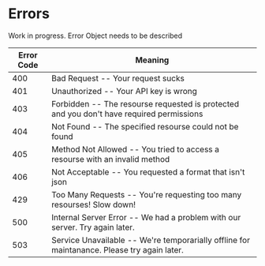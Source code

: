 # Errors

<aside class="notice">Work in progress. Error Object needs to be described</aside>

Error Code | Meaning
---------- | -------
400 | Bad Request -- Your request sucks
401 | Unauthorized -- Your API key is wrong
403 | Forbidden -- The resourse requested is protected and you don't have required permissions
404 | Not Found -- The specified resourse could not be found
405 | Method Not Allowed -- You tried to access a resourse with an invalid method
406 | Not Acceptable -- You requested a format that isn't json
429 | Too Many Requests -- You're requesting too many resourses! Slow down!
500 | Internal Server Error -- We had a problem with our server. Try again later.
503 | Service Unavailable -- We're temporarially offline for maintanance. Please try again later.
